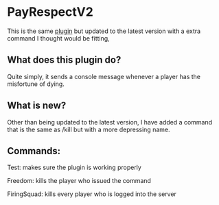 # PayRespectV2

This is the same [plugin](https://www.curseforge.com/minecraft/bukkit-plugins/payrespect) but updated to the latest version with a extra command I thought would be fitting, 

## What does this plugin do?

Quite simply, it sends a console message whenever a player has the misfortune of dying. 

## What is new?

Other than being updated to the latest version, I have added a command that is the same as /kill but with a more depressing name.

## Commands:

Test: makes sure the plugin is working properly

Freedom: kills the player who issued the command

FiringSquad: kills every player who is logged into the server 